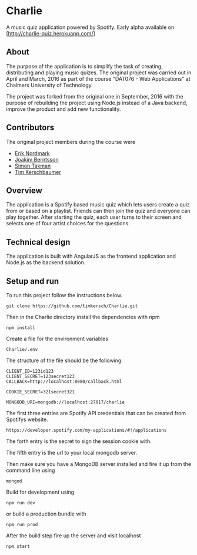 # Charlie
A music quiz application powered by Spotify.
Early alpha available on [http://charlie-quiz.herokuapp.com/]

## About
The purpose of the application is to simplify the task of creating, distributing and playing music quizes.
The original project was carried out in April and March, 2016 as part of the course "DAT076 - Web Applications" at Chalmers University of Technology.

The project was forked from the original one in September, 2016 with the purpose of rebuilding the project using Node.js instead of a Java backend, improve the product and add new functionality.

## Contributors
The original project members during the course were
- [Erik Nordmark](https://github.com/hxmn)
- [Joakim Berntsson](https://github.com/jcberntsson)
- [Simon Takman](https://github.com/SimonTakman)
- [Tim Kerschbaumer](https://github.com/timkersch)

## Overview
The application is a Spotify based music quiz which lets users create a quiz from or based on a playlist.
Friends can then join the quiz and everyone can play together. After starting the quiz, each user turns to their screen
and selects one of four artist choices for the questions.

## Technical design
The application is built with AngularJS as the frontend application and Node.js as the backend solution.

## Setup and run
To run this project follow the instructions below.
```
git clone https://github.com/timkersch/Charlie.git
```
Then in the Charlie directory install the dependencies with npm
```
npm install
```
Create a file for the environment variables
```
Charlie/.env
```
The structure of the file should be the following:
```
CLIENT_ID=123id123
CLIENT_SECRET=123secret123
CALLBACK=http://localhost:8080/callback.html

COOKIE_SECRET=321secret321

MONGODB_URI=mongodb://localhost:27017/charlie
```
The first three entries are Spotify API credentials that can be created from Spotifys website.
```
https://developer.spotify.com/my-applications/#!/applications
```
The forth entry is the secret to sign the session cookie with.

The fifth entry is the url to your local mongodb server.

Then make sure you have a MongoDB server installed and fire it up from the command line using
```
mongod
```

Build for development using
```
npm run dev
```
or build a production bundle with
```
npm run prod
```

After the build step fire up the server and visit localhost
```
npm start
```
